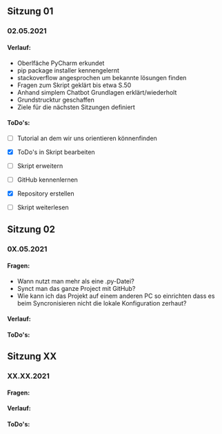 ## Sitzung 01 
### 02.05.2021

#### Verlauf:
* Oberlfäche PyCharm erkundet
* pip package installer kennengelernt
* stackoverflow angesprochen um bekannte lösungen finden
* Fragen zum Skript geklärt bis etwa S.50
* Anhand simplem Chatbot Grundlagen erklärt/wiederholt
* Grundstrucktur geschaffen
* Ziele für die nächsten Sitzungen definiert

#### ToDo's:
- [ ] Tutorial an dem wir uns orientieren könnenfinden
- [x] ToDo's in Skript bearbeiten
- [ ] Skript erweitern 
- [ ] GitHub kennenlernen
- [x] Repository erstellen
- [ ] Skript weiterlesen




## Sitzung 02
### 0X.05.2021
#### Fragen:
* Wann nutzt man mehr als eine .py-Datei?
* Synct man das ganze Project mit GitHub?
* Wie kann ich das Projekt auf einem anderen PC so einrichten dass es beim Syncronisieren nicht die lokale Konfiguration zerhaut?
#### Verlauf:
#### ToDo's:


## Sitzung XX
### XX.XX.2021
#### Fragen:
#### Verlauf:
#### ToDo's:

